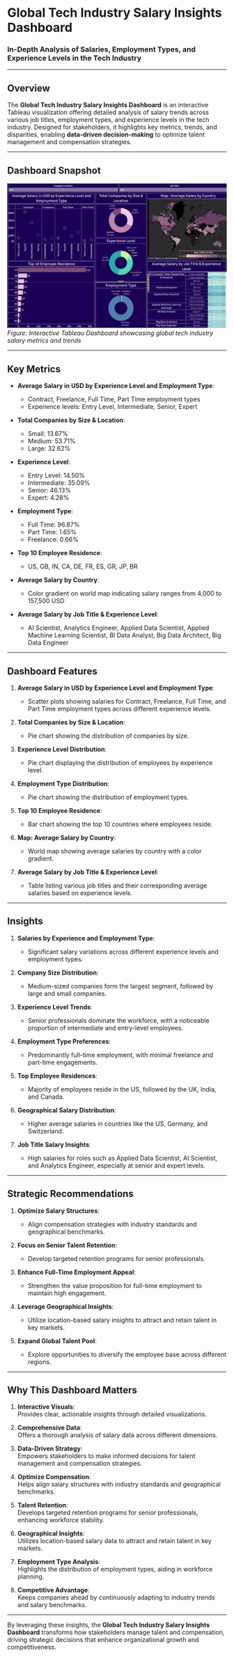 # **Global Tech Industry Salary Insights Dashboard**  
### **In-Depth Analysis of Salaries, Employment Types, and Experience Levels in the Tech Industry**  

---

## **Overview**  
The **Global Tech Industry Salary Insights Dashboard** is an interactive Tableau visualization offering detailed analysis of salary trends across various job titles, employment types, and experience levels in the tech industry. Designed for stakeholders, it highlights key metrics, trends, and disparities, enabling **data-driven decision-making** to optimize talent management and compensation strategies.

---

## **Dashboard Snapshot**  

![Global Tech Industry Salary Insights Dashboard](Dashboard_Image.png)  
*Figure: Interactive Tableau Dashboard showcasing global tech industry salary metrics and trends*  

---

## **Key Metrics**  
- **Average Salary in USD by Experience Level and Employment Type**:  
   - Contract, Freelance, Full Time, Part Time employment types  
   - Experience levels: Entry Level, Intermediate, Senior, Expert  

- **Total Companies by Size & Location**:  
   - Small: 13.67%  
   - Medium: 53.71%  
   - Large: 32.62%  

- **Experience Level**:  
   - Entry Level: 14.50%  
   - Intermediate: 35.09%  
   - Senior: 46.13%  
   - Expert: 4.28%  

- **Employment Type**:  
   - Full Time: 96.87%  
   - Part Time: 1.65%  
   - Freelance: 0.66%  

- **Top 10 Employee Residence**:  
   - US, GB, IN, CA, DE, FR, ES, GR, JP, BR  

- **Average Salary by Country**:  
   - Color gradient on world map indicating salary ranges from 4,000 to 157,500 USD  

- **Average Salary by Job Title & Experience Level**:  
   - AI Scientist, Analytics Engineer, Applied Data Scientist, Applied Machine Learning Scientist, BI Data Analyst, Big Data Architect, Big Data Engineer  

---

## **Dashboard Features**  

1. **Average Salary in USD by Experience Level and Employment Type**:  
   - Scatter plots showing salaries for Contract, Freelance, Full Time, and Part Time employment types across different experience levels.  

2. **Total Companies by Size & Location**:  
   - Pie chart showing the distribution of companies by size.  

3. **Experience Level Distribution**:  
   - Pie chart displaying the distribution of employees by experience level.  

4. **Employment Type Distribution**:  
   - Pie chart showing the distribution of employment types.  

5. **Top 10 Employee Residence**:  
   - Bar chart showing the top 10 countries where employees reside.  

6. **Map: Average Salary by Country**:  
   - World map showing average salaries by country with a color gradient.  

7. **Average Salary by Job Title & Experience Level**:  
   - Table listing various job titles and their corresponding average salaries based on experience levels.  

---

## **Insights**  

1. **Salaries by Experience and Employment Type**:  
   - Significant salary variations across different experience levels and employment types.  

2. **Company Size Distribution**:  
   - Medium-sized companies form the largest segment, followed by large and small companies.  

3. **Experience Level Trends**:  
   - Senior professionals dominate the workforce, with a noticeable proportion of intermediate and entry-level employees.  

4. **Employment Type Preferences**:  
   - Predominantly full-time employment, with minimal freelance and part-time engagements.  

5. **Top Employee Residences**:  
   - Majority of employees reside in the US, followed by the UK, India, and Canada.  

6. **Geographical Salary Distribution**:  
   - Higher average salaries in countries like the US, Germany, and Switzerland.  

7. **Job Title Salary Insights**:  
   - High salaries for roles such as Applied Data Scientist, AI Scientist, and Analytics Engineer, especially at senior and expert levels.  

---

## **Strategic Recommendations**  

1. **Optimize Salary Structures**:  
   - Align compensation strategies with industry standards and geographical benchmarks.  

2. **Focus on Senior Talent Retention**:  
   - Develop targeted retention programs for senior professionals.  

3. **Enhance Full-Time Employment Appeal**:  
   - Strengthen the value proposition for full-time employment to maintain high engagement.  

4. **Leverage Geographical Insights**:  
   - Utilize location-based salary insights to attract and retain talent in key markets.  

5. **Expand Global Talent Pool**:  
   - Explore opportunities to diversify the employee base across different regions.  

---

## **Why This Dashboard Matters**  
1. **Interactive Visuals**:  
   Provides clear, actionable insights through detailed visualizations.

2. **Comprehensive Data**:  
   Offers a thorough analysis of salary data across different dimensions.

3. **Data-Driven Strategy**:  
   Empowers stakeholders to make informed decisions for talent management and compensation strategies.

4. **Optimize Compensation**:  
   Helps align salary structures with industry standards and geographical benchmarks.

5. **Talent Retention**:  
   Develops targeted retention programs for senior professionals, enhancing workforce stability.

6. **Geographical Insights**:  
   Utilizes location-based salary data to attract and retain talent in key markets.

7. **Employment Type Analysis**:  
   Highlights the distribution of employment types, aiding in workforce planning.

8. **Competitive Advantage**:  
   Keeps companies ahead by continuously adapting to industry trends and salary benchmarks.

---

By leveraging these insights, the **Global Tech Industry Salary Insights Dashboard** transforms how stakeholders manage talent and compensation, driving strategic decisions that enhance organizational growth and competitiveness.
